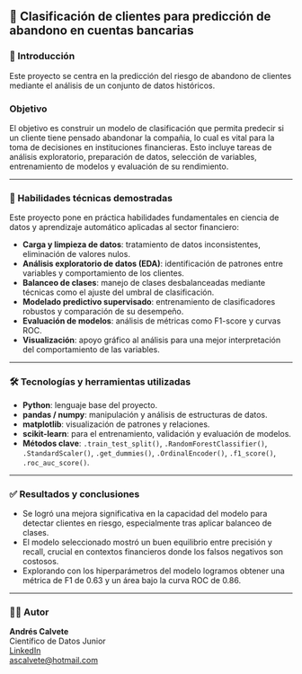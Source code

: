 ## 🏦 Clasificación de clientes para predicción de abandono en cuentas bancarias

### 📌 Introducción

Este proyecto se centra en la predicción del riesgo de abandono de clientes mediante el análisis de un conjunto de datos históricos.

### Objetivo

El objetivo es construir un modelo de clasificación que permita predecir si un cliente tiene pensado abandonar la compañia, lo cual es vital para la toma de decisiones en instituciones financieras. Esto incluye tareas de análisis exploratorio, preparación de datos, selección de variables, entrenamiento de modelos y evaluación de su rendimiento.

---

### 🧠 Habilidades técnicas demostradas

Este proyecto pone en práctica habilidades fundamentales en ciencia de datos y aprendizaje automático aplicadas al sector financiero:

- **Carga y limpieza de datos**: tratamiento de datos inconsistentes, eliminación de valores nulos.
- **Análisis exploratorio de datos (EDA)**: identificación de patrones entre variables y comportamiento de los clientes.
- **Balanceo de clases**: manejo de clases desbalanceadas mediante técnicas como el ajuste del umbral de clasificación.
- **Modelado predictivo supervisado**: entrenamiento de clasificadores robustos y comparación de su desempeño.
- **Evaluación de modelos**: análisis de métricas como F1-score y curvas ROC.
- **Visualización**: apoyo gráfico al análisis para una mejor interpretación del comportamiento de las variables.

---

### 🛠️ Tecnologías y herramientas utilizadas

- **Python**: lenguaje base del proyecto.
- **pandas / numpy**: manipulación y análisis de estructuras de datos.
- **matplotlib**: visualización de patrones y relaciones.
- **scikit-learn**: para el entrenamiento, validación y evaluación de modelos.
- **Métodos clave**: `.train_test_split()`, `.RandomForestClassifier()`, `.StandardScaler()`, `.get_dummies()`, `.OrdinalEncoder()`, `.f1_score()`, `.roc_auc_score()`.

---

### ✅ Resultados y conclusiones

- Se logró una mejora significativa en la capacidad del modelo para detectar clientes en riesgo, especialmente tras aplicar balanceo de clases.
- El modelo seleccionado mostró un buen equilibrio entre precisión y recall, crucial en contextos financieros donde los falsos negativos son costosos.
- Explorando con los hiperparámetros del modelo logramos obtener una métrica de F1 de 0.63 y un área bajo la curva ROC de 0.86.

---

### 👨‍💻 Autor

**Andrés Calvete**  
Científico de Datos Junior  
[LinkedIn](https://www.linkedin.com/in/andrescalvete/)  
ascalvete@hotmail.com
